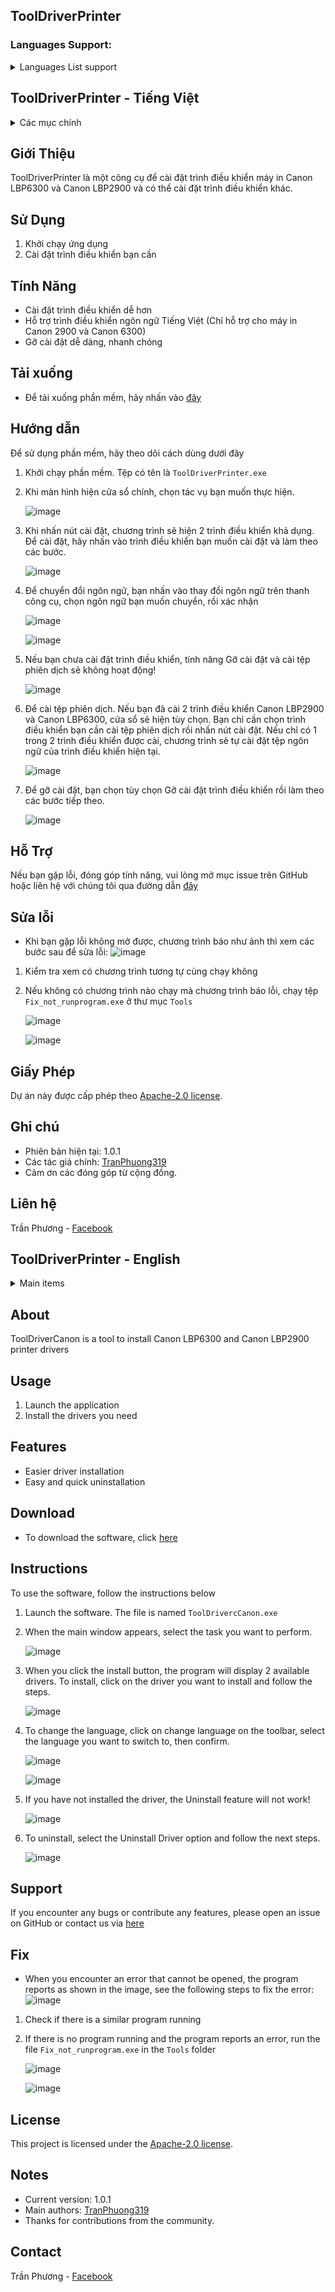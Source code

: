 ## ToolDriverPrinter

### Languages Support:
<details>
  <summary>Languages List support</summary>
  <ol>
    <li><a href="#tooldriverprinter---tiếng-việt">Vietnamese</a></li>
    <li><a href="#tooldriverprinter---english">English</a></li>
  </ol>
</details>

## ToolDriverPrinter - Tiếng Việt

<details>
  <summary>Các mục chính</summary>
  <ol>
    <li><a href="#sử-dụng">Sử Dụng</a></li>
    <li><a href="#tính-năng">Tính Năng</a></li>
    <li><a href="#tải-xuống">Tải xuống</a></li>
    <li><a href="#hướng-dẫn">Hướng dẫn</a></li>
    <li><a href="#hỗ-trợ">Hỗ Trợ</a></li>
    <li><a href="#sửa-lỗi">Sửa lỗi</a></li>
    <li><a href="#giấy-phép">Giấy Phép</a></li>
    <li><a href="#ghi-chú">Ghi chú</a></li>
    <li><a href="#liên-hệ">Liên hệ</a></li>
  </ol>

</details>

## Giới Thiệu

ToolDriverPrinter là một công cụ để cài đặt trình điều khiển máy in Canon LBP6300 và Canon LBP2900 và có thể cài đặt trình điều khiển khác.

## Sử Dụng

1. Khởi chạy ứng dụng
2. Cài đặt trình điều khiển bạn cần

## Tính Năng

- Cài đặt trình điều khiển dễ hơn
- Hỗ trợ trình điều khiển ngôn ngữ Tiếng Việt (Chỉ hỗ trợ cho máy in Canon 2900 và Canon 6300)
- Gỡ cài đặt dễ dàng, nhanh chóng

## Tải xuống
- Để tải xuống phần mềm, hãy nhấn vào [đây](https://github.com/TranPhuong319/ToolDriverCanon/archive/refs/heads/ToolDriverCanon.zip)

## Hướng dẫn

Để sử dụng phần mềm, hãy theo dõi cách dùng dưới đây
1. Khởi chạy phần mềm. Tệp có tên là `ToolDriverPrinter.exe`

2. Khi màn hình hiện cửa sổ chính, chọn tác vụ bạn muốn thực hiện.

     ![image](https://github.com/user-attachments/assets/8eba89ab-b2fc-4780-b93d-62f5deb629e6)

3. Khi nhấn nút cài đặt, chương trình sẽ hiện 2 trình điều khiển khả dụng. Để cài đặt, hãy nhấn vào trình điều khiển bạn muốn cài đặt và làm theo các bước.

    ![image](https://github.com/user-attachments/assets/d8b9668b-0fa5-4191-8ba9-2a0abffae49c)

4. Để chuyển đổi ngôn ngữ, bạn nhấn vào thay đổi ngôn ngữ trên thanh công cụ, chọn ngôn ngữ bạn muốn chuyển, rồi xác nhận

    ![image](https://github.com/user-attachments/assets/69878d8f-b714-4087-a3f3-2003529e0e8e)

    ![image](https://github.com/user-attachments/assets/d35336cf-f2ad-4f42-9af0-2653e46e1291)


5. Nếu bạn chưa cài đặt trình điều khiển, tính năng Gỡ cài đặt và cài tệp phiên dịch sẽ không hoạt động!

   ![image](https://github.com/user-attachments/assets/10b35b89-8913-48a5-9e4d-d26e07fda865)


6. Để cài tệp phiên dịch. Nếu bạn đã cài 2 trình điều khiển Canon LBP2900 và Canon LBP6300, cửa sổ sẽ hiện tùy chọn. Bạn chỉ cần chọn trình điều khiển bạn cần cài tệp phiên dịch rồi nhấn nút cài đặt. Nếu chỉ có 1 trong 2 trình điều khiển được cài, chương trình sẽ tự cài đặt tệp ngôn ngữ của trình điều khiển hiện tại.

     ![image](https://github.com/user-attachments/assets/2a5f107d-f4a2-4f33-8f4a-635703a0db95)

7. Để gỡ cài đặt, bạn chọn tùy chọn Gỡ cài đặt trình điều khiển rồi làm theo các bước tiếp theo.

      ![image](https://github.com/user-attachments/assets/1b802abe-afce-48f4-a36d-c5771921cbff)

## Hỗ Trợ 

Nếu bạn gặp lỗi, đóng góp tính năng, vui lòng mở mục issue trên GitHub hoặc liên hệ với chúng tôi qua đường dẫn [đây](https://github.com/TranPhuong319/ToolDriverCanon/issues)

## Sửa lỗi
- Khi bạn gặp lỗi không mở được, chương trình báo như ảnh thì xem các bước sau để sửa lỗi:
    ![image](https://github.com/user-attachments/assets/c488334c-66b1-474b-a372-e043597534ff)
1. Kiểm tra xem có chương trình tương tự cùng chạy không
2. Nếu không có chương trình nào chạy mà chương trình báo lỗi, chạy tệp `Fix_not_runprogram.exe` ở thư mục `Tools`

     ![image](https://github.com/user-attachments/assets/05d1b01e-6fac-4ace-b05a-43ee58c9517f)
   
     ![image](https://github.com/user-attachments/assets/a0a86a5f-cbfc-4fd6-9f9c-2800b7727123)

## Giấy Phép

Dự án này được cấp phép theo [Apache-2.0 license](License\LICENSE-vi).

## Ghi chú

- Phiên bản hiện tại: 1.0.1
- Các tác giả chính: [TranPhuong319](https://github.com/TranPhuong319)
- Cảm ơn các đóng góp từ cộng đồng.

## Liên hệ

Trần Phương - [Facebook](https://www.facebook.com/tranphuong2504) 

## ToolDriverPrinter - English

<details>
  <summary>Main items</summary>
  <ol>
    <li><a href="#usage">Usage</a></li>
    <li><a href="#features">Features</a></li>
    <li><a href="#download">Dowwnload</a></li>
    <li><a href="#instructions">Instructions</a></li>
    <li><a href="#support">Support</a></li>
    <li><a href="#fix">Bug Fixes</a></li>
    <li><a href="#license">License</a></li>
    <li><a href="#notes">Notes</a></li>
    <li><a href="#contact">Contact</a></li>
  </ol>
</details>

## About

ToolDriverCanon is a tool to install Canon LBP6300 and Canon LBP2900 printer drivers

## Usage

1. Launch the application
2. Install the drivers you need

## Features

- Easier driver installation
- Easy and quick uninstallation

## Download
- To download the software, click [here](https://github.com/TranPhuong319/ToolDriverCanon/archive/refs/heads/ToolDriverCanon.zip)

## Instructions

To use the software, follow the instructions below

1. Launch the software. The file is named `ToolDrivercCanon.exe`

2. When the main window appears, select the task you want to perform.

     ![image](https://github.com/user-attachments/assets/deee1036-c48d-4c36-b030-1c20d0aef3a5)


3. When you click the install button, the program will display 2 available drivers. To install, click on the driver you want to install and follow the steps.

    ![image](https://github.com/user-attachments/assets/d77a7eb2-f458-4c33-a0b9-8ea642954fa4)


4. To change the language, click on change language on the toolbar, select the language you want to switch to, then confirm.

     ![image](https://github.com/user-attachments/assets/337dca11-52f0-4244-8044-3a48ab31f616)


     ![image](https://github.com/user-attachments/assets/7592170f-b167-439c-9d1c-84d2d01300e7)



5. If you have not installed the driver, the Uninstall feature will not work!

   ![image](https://github.com/user-attachments/assets/783ee3ed-8605-4d99-a132-37f42c188ca4)


6. To uninstall, select the Uninstall Driver option and follow the next steps.

      ![image](https://github.com/user-attachments/assets/c68467a2-a824-45d0-9267-dcba744a3cfe)


## Support

If you encounter any bugs or contribute any features, please open an issue on GitHub or contact us via [here](https://github.com/TranPhuong319/ToolDriverCanon/issues)

## Fix
- When you encounter an error that cannot be opened, the program reports as shown in the image, see the following steps to fix the error:
![image](https://github.com/user-attachments/assets/c488334c-66b1-474b-a372-e043597534ff)
1. Check if there is a similar program running
2. If there is no program running and the program reports an error, run the file `Fix_not_runprogram.exe` in the `Tools` folder
   
    ![image](https://github.com/user-attachments/assets/05d1b01e-6fac-4ace-b05a-43ee58c9517f)
   
   ![image](https://github.com/user-attachments/assets/a0a86a5f-cbfc-4fd6-9f9c-2800b7727123)



## License

This project is licensed under the [Apache-2.0 license](License\LICENSE-en).

## Notes

- Current version: 1.0.1
- Main authors: [TranPhuong319](https://github.com/TranPhuong319)
- Thanks for contributions from the community.

## Contact

Trần Phương - [Facebook](https://www.facebook.com/tranphuong2504) 

